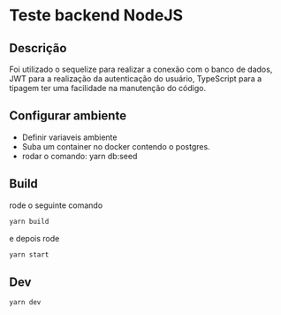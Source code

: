 # Teste backend NodeJS

## Descrição 
Foi utilizado o sequelize para realizar a conexão com o banco de dados, JWT para a realização da autenticação do usuário, TypeScript para a tipagem ter uma facilidade na manutenção do código.


## Configurar ambiente

- Definir variaveis ambiente
- Suba um container no docker contendo o postgres.
- rodar o comando: yarn db:seed

## Build

rode o seguinte comando

```cmd
yarn build
```

e depois rode

```cmd
yarn start
```

## Dev

```cmd
yarn dev
```